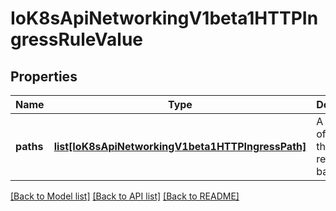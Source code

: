 # IoK8sApiNetworkingV1beta1HTTPIngressRuleValue

## Properties
Name | Type | Description | Notes
------------ | ------------- | ------------- | -------------
**paths** | [**list[IoK8sApiNetworkingV1beta1HTTPIngressPath]**](IoK8sApiNetworkingV1beta1HTTPIngressPath.md) | A collection of paths that map requests to backends. | 

[[Back to Model list]](../README.md#documentation-for-models) [[Back to API list]](../README.md#documentation-for-api-endpoints) [[Back to README]](../README.md)

